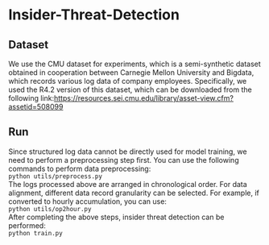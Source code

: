 # Insider-Threat-Detection
## Dataset
We use the CMU dataset for experiments, which is a semi-synthetic dataset obtained in cooperation between Carnegie Mellon University and Bigdata, which records various log data of company employees. Specifically, we used the R4.2 version of this dataset, which can be downloaded from the following link:https://resources.sei.cmu.edu/library/asset-view.cfm?assetid=508099
## Run
Since structured log data cannot be directly used for model training, we need to perform a preprocessing step first. You can use the following commands to perform data preprocessing:
</br>
```python utils/preprocess.py```
</br>
The logs processed above are arranged in chronological order. For data alignment, different data record granularity can be selected. For example, if converted to hourly accumulation, you can use:
</br>
```python utils/op2hour.py```
</br>
After completing the above steps, insider threat detection can be performed:
</br>
```python train.py```

